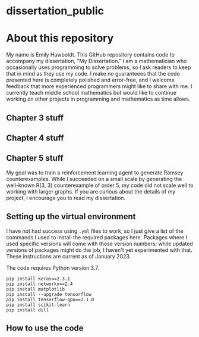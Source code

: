 # dissertation_public
# About this repository
My name is Emily Hawboldt. This GitHub repository contains code to accompany my dissertation, "My Dissertation." I am a mathematician who occasionally uses programming to solve problems, so I ask readers to keep that in mind as they use my code. I make no guaranteees that the code presented here is completely polished and error-free, and I welcome feedback that more experienced programmers might like to share with me. I currently teach middle school mathematics but would like to continue working on other projects in programming and mathematics as time allows.

## Chapter 3 stuff

## Chapter 4 stuff

## Chapter 5 stuff

My goal was to train a reinforcement learning agent to generate Ramsey counterexamples. While I succeeded on a small scale by generating the well-known R(3, 3) counterexample of order 5, my code did not scale well to working with larger graphs. If you are curious about the details of my project, I encourage you to read my dissertation.

## Setting up the virtual environment
I have not had success using `.yml` files to work, so I just give a list of the commands I used to install the required packages here. Packages where I used specific versions will come with those version numbers; while updated versions of packages might do the job, I haven't yet experimented with that. These instructions are current as of January 2023.

The code requires Python version 3.7.

```
pip install keras==2.3.1
pip install networkx==2.4
pip install matplotlib
pip install --upgrade tensorflow
pip install tensorflow-gpu==2.1.0
pip install scikit-learn
pip install dill
```
## How to use the code
